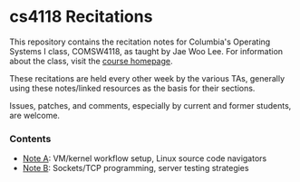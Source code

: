 cs4118 Recitations
==================
This repository contains the recitation notes for Columbia's Operating Systems I class, COMSW4118, as taught by Jae Woo Lee. For information about
the class, visit the [course homepage](http://www.cs.columbia.edu/~jae/4118/).

These recitations are held every other week by the various TAs, generally using these notes/linked resources as the basis for their sections.

Issues, patches, and comments, especially by current and former students, are welcome.

### Contents
- [Note A](A-Workflow/workflow.md): VM/kernel workflow setup, Linux source code navigators  
- [Note B](B-Sockets-ServerTesting): Sockets/TCP programming, server testing strategies